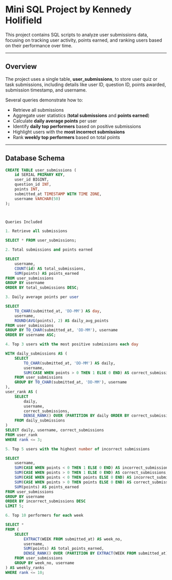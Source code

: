 # Mini SQL Project by Kennedy Holifield

This project contains SQL scripts to analyze user submissions data, focusing on tracking user activity, points earned, and ranking users based on their performance over time.

---

## Overview

The project uses a single table, **user_submissions**, to store user quiz or task submissions, including details like user ID, question ID, points awarded, submission timestamp, and username.

Several queries demonstrate how to:

- Retrieve all submissions
- Aggregate user statistics (**total submissions** and **points earned**)
- Calculate **daily average points** per user
- Identify **daily top performers** based on positive submissions
- Highlight users with the **most incorrect submissions**
- Rank **weekly top performers** based on total points

---

## Database Schema

```sql
CREATE TABLE user_submissions (
    id SERIAL PRIMARY KEY,
    user_id BIGINT,
    question_id INT,
    points INT,
    submitted_at TIMESTAMP WITH TIME ZONE,
    username VARCHAR(50)
);



Queries Included

1. Retrieve all submissions

SELECT * FROM user_submissions;

2. Total submissions and points earned

SELECT
    username,
    COUNT(id) AS total_submissions,
    SUM(points) AS points_earned
FROM user_submissions
GROUP BY username
ORDER BY total_submissions DESC;

3. Daily average points per user

SELECT
    TO_CHAR(submitted_at, 'DD-MM') AS day,
    username,
    ROUND(AVG(points), 2) AS daily_avg_points
FROM user_submissions
GROUP BY TO_CHAR(submitted_at, 'DD-MM'), username
ORDER BY username ASC;

4. Top 3 users with the most positive submissions each day

WITH daily_submissions AS (
    SELECT
        TO_CHAR(submitted_at, 'DD-MM') AS daily,
        username,
        SUM(CASE WHEN points > 0 THEN 1 ELSE 0 END) AS correct_submissions
    FROM user_submissions
    GROUP BY TO_CHAR(submitted_at, 'DD-MM'), username
),
user_rank AS (
    SELECT
        daily,
        username,
        correct_submissions,
        DENSE_RANK() OVER (PARTITION BY daily ORDER BY correct_submissions DESC) AS rank
    FROM daily_submissions
)
SELECT daily, username, correct_submissions
FROM user_rank
WHERE rank <= 3;

5. Top 5 users with the highest number of incorrect submissions

SELECT
    username,
    SUM(CASE WHEN points < 0 THEN 1 ELSE 0 END) AS incorrect_submissions,
    SUM(CASE WHEN points > 0 THEN 1 ELSE 0 END) AS correct_submissions,
    SUM(CASE WHEN points < 0 THEN points ELSE 0 END) AS incorrect_submissions_points,
    SUM(CASE WHEN points > 0 THEN points ELSE 0 END) AS correct_submissions_points_earned,
    SUM(points) AS points_earned
FROM user_submissions
GROUP BY username
ORDER BY incorrect_submissions DESC
LIMIT 5;

6. Top 10 performers for each week

SELECT *  
FROM (
    SELECT 
        EXTRACT(WEEK FROM submitted_at) AS week_no,
        username,
        SUM(points) AS total_points_earned,
        DENSE_RANK() OVER (PARTITION BY EXTRACT(WEEK FROM submitted_at) ORDER BY SUM(points) DESC) AS rank
    FROM user_submissions
    GROUP BY week_no, username
) AS weekly_ranks
WHERE rank <= 10;
